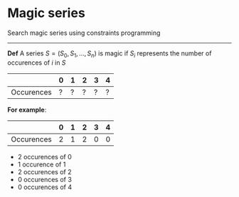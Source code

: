 # Magic series

Search magic series using constraints programming

----------------------

__Def__ A series $S=(S_0, S_1, ..., S_n)$ is magic if $S_i$ represents the number of occurences of $i$ in $S$


|   | 0 | 1 | 2 | 3 | 4 |
|---|---|---|---|---|---|
|Occurences| ? | ? | ? | ? | ? |

**For example**:

|   | 0 | 1 | 2 | 3 | 4 |
|---|---|---|---|---|---|
|Occurences| 2 | 1 | 2 | 0 | 0 |

 - 2 occurences of 0
 - 1 occurence  of 1
 - 2 occurences of 2
 - 0 occurences of 3
 - 0 occurences of 4
